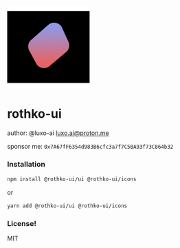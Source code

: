 <img src="./assets/logo.png" alt="rothko-ui"/>

# rothko-ui

author: @luxo-ai <luxo.ai@proton.me>

sponsor me: `0x7A67fF6354d983B6cfc3a7f7C5BA93f73C864b32`

### Installation

```bash
npm install @rothko-ui/ui @rothko-ui/icons
```

or

```bash
yarn add @rothko-ui/ui @rothko-ui/icons
```

### License!

MIT
